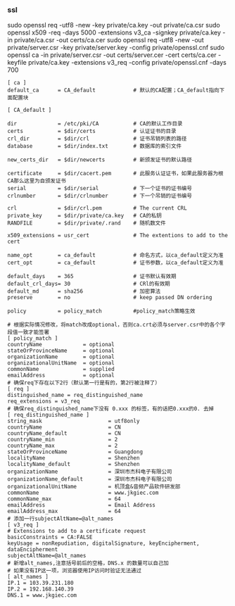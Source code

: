 ### ssl
sudo  openssl req -utf8 -new -key private/ca.key -out private/ca.csr
sudo  openssl x509 -req -days 5000 -extensions v3_ca -signkey private/ca.key -in private/ca.csr -out certs/ca.cer
sudo  openssl req -utf8 -new -out private/server.csr -key private/server.key -config private/openssl.cnf
sudo  openssl ca -in private/server.csr -out certs/server.cer -cert certs/ca.cer  -keyfile private/ca.key -extensions v3_req -config private/openssl.cnf -days 700

```
[ ca ]
default_ca      = CA_default            # 默认的CA配置；CA_default指向下面配置块

[ CA_default ]

dir             = /etc/pki/CA           # CA的默认工作目录
certs           = $dir/certs            # 认证证书的目录
crl_dir         = $dir/crl              # 证书吊销列表的路径
database        = $dir/index.txt        # 数据库的索引文件

new_certs_dir   = $dir/newcerts         # 新颁发证书的默认路径

certificate     = $dir/cacert.pem       # 此服务认证证书，如果此服务器为根CA那么这里为自颁发证书
serial          = $dir/serial           # 下一个证书的证书编号
crlnumber       = $dir/crlnumber        # 下一个吊销的证书编号

crl             = $dir/crl.pem          # The current CRL
private_key     = $dir/private/ca.key   # CA的私钥
RANDFILE        = $dir/private/.rand    # 随机数文件

x509_extensions = usr_cert              # The extentions to add to the cert

name_opt        = ca_default            # 命名方式，以ca_default定义为准
cert_opt        = ca_default            # 证书参数，以ca_default定义为准

default_days    = 365                   # 证书默认有效期
default_crl_days= 30                    # CRl的有效期
default_md      = sha256                # 加密算法
preserve        = no                    # keep passed DN ordering

policy          = policy_match          #policy_match策略生效

# 根据实际情况修改，将match改成optional，否则ca.crt必须与server.csr中的各个字段值一致才能签署
[ policy_match ]
countryName             = optional
stateOrProvinceName     = optional
organizationName        = optional
organizationalUnitName  = optional
commonName              = supplied
emailAddress            = optional
# 确保req下存在以下2行（默认第一行是有的，第2行被注释了）
[ req ]
distinguished_name = req_distinguished_name
req_extensions = v3_req
# 确保req_distinguished_name下没有 0.xxx 的标签，有的话把0.xxx的0. 去掉
[ req_distinguished_name ]
string_mask                     = utf8only
countryName                     = CN
countryName_default             = CN
countryName_min                 = 2
countryName_max                 = 2
stateOrProvinceName             = Guangdong
localityName                    = Shenzhen
localityName_default            = Shenzhen
organizationName                = 深圳市杰科电子有限公司
organizationName_default        = 深圳市杰科电子有限公司
organizationalUnitName          = 机顶盒&音频产品软件研发部
commonName                      = www.jkgiec.com
commonName_max                  = 64
emailAddress                    = Email Address
emailAddress_max                = 64
# 添加一行subjectAltName=@alt_names
[ v3_req ]
# Extensions to add to a certificate request
basicConstraints = CA:FALSE
keyUsage = nonRepudiation, digitalSignature, keyEncipherment, dataEncipherment
subjectAltName=@alt_names
# 新增alt_names,注意括号前后的空格，DNS.x 的数量可以自己加
# 如果没有IP这一项，浏览器使用IP访问时验证无法通过
[ alt_names ]
IP.1 = 103.39.231.180
IP.2 = 192.168.140.39
DNS.1 = www.jkgiec.com
```

